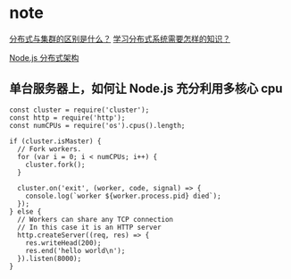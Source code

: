 # note

[分布式与集群的区别是什么？](https://www.zhihu.com/question/20004877) [学习分布式系统需要怎样的知识？](https://www.zhihu.com/question/23645117)

[Node.js 分布式架构](https://cnodejs.org/topic/56ab1eb524b0c1ec628ff084)

## 单台服务器上，如何让 Node.js 充分利用多核心 cpu

```text
const cluster = require('cluster');
const http = require('http');
const numCPUs = require('os').cpus().length;

if (cluster.isMaster) {
  // Fork workers.
  for (var i = 0; i < numCPUs; i++) {
    cluster.fork();
  }

  cluster.on('exit', (worker, code, signal) => {
    console.log(`worker ${worker.process.pid} died`);
  });
} else {
  // Workers can share any TCP connection
  // In this case it is an HTTP server
  http.createServer((req, res) => {
    res.writeHead(200);
    res.end('hello world\n');
  }).listen(8000);
}
```

